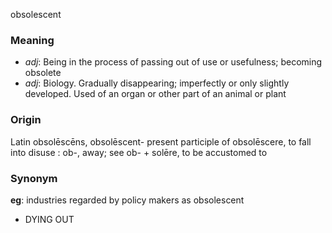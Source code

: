 obsolescent
### Meaning
+ _adj_: Being in the process of passing out of use or usefulness; becoming obsolete
+ _adj_: Biology. Gradually disappearing; imperfectly or only slightly developed. Used of an organ or other part of an animal or plant

### Origin

Latin obsolēscēns, obsolēscent- present participle of obsolēscere, to fall into disuse : ob-, away; see ob- + solēre, to be accustomed to

### Synonym

__eg__: industries regarded by policy makers as obsolescent

+ DYING OUT


